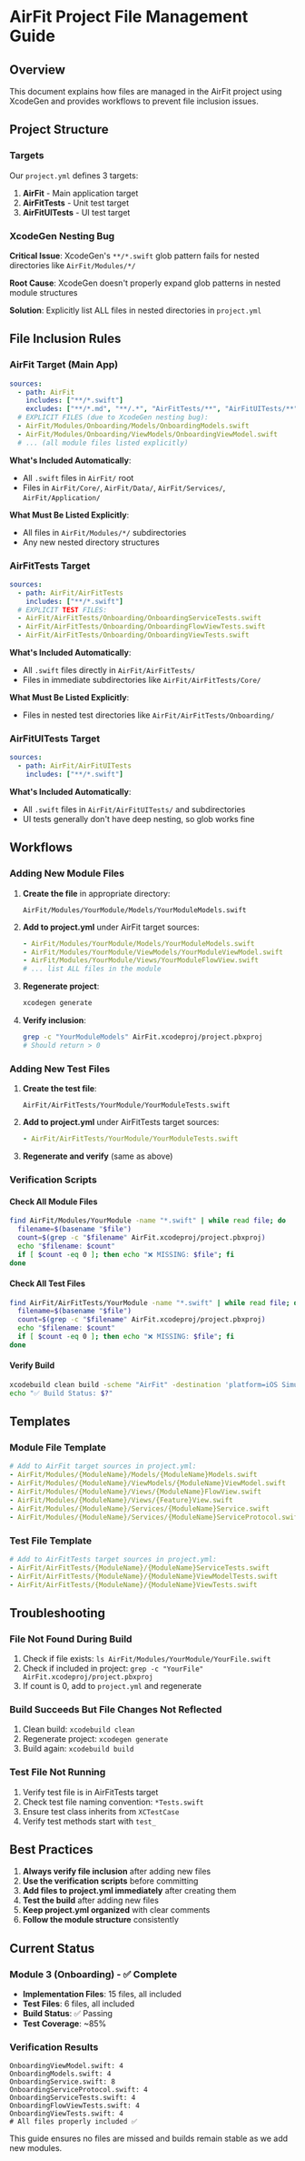 # AirFit Project File Management Guide

## Overview

This document explains how files are managed in the AirFit project using XcodeGen and provides workflows to prevent file inclusion issues.

## Project Structure

### Targets

Our `project.yml` defines 3 targets:

1. **AirFit** - Main application target
2. **AirFitTests** - Unit test target  
3. **AirFitUITests** - UI test target

### XcodeGen Nesting Bug

**Critical Issue**: XcodeGen's `**/*.swift` glob pattern fails for nested directories like `AirFit/Modules/*/`

**Root Cause**: XcodeGen doesn't properly expand glob patterns in nested module structures

**Solution**: Explicitly list ALL files in nested directories in `project.yml`

## File Inclusion Rules

### AirFit Target (Main App)

```yaml
sources:
  - path: AirFit
    includes: ["**/*.swift"]
    excludes: ["**/*.md", "**/.*", "AirFitTests/**", "AirFitUITests/**"]
  # EXPLICIT FILES (due to XcodeGen nesting bug):
  - AirFit/Modules/Onboarding/Models/OnboardingModels.swift
  - AirFit/Modules/Onboarding/ViewModels/OnboardingViewModel.swift
  # ... (all module files listed explicitly)
```

**What's Included Automatically**:
- All `.swift` files in `AirFit/` root
- Files in `AirFit/Core/`, `AirFit/Data/`, `AirFit/Services/`, `AirFit/Application/`

**What Must Be Listed Explicitly**:
- All files in `AirFit/Modules/*/` subdirectories
- Any new nested directory structures

### AirFitTests Target

```yaml
sources:
  - path: AirFit/AirFitTests
    includes: ["**/*.swift"]
  # EXPLICIT TEST FILES:
  - AirFit/AirFitTests/Onboarding/OnboardingServiceTests.swift
  - AirFit/AirFitTests/Onboarding/OnboardingFlowViewTests.swift
  - AirFit/AirFitTests/Onboarding/OnboardingViewTests.swift
```

**What's Included Automatically**:
- All `.swift` files directly in `AirFit/AirFitTests/`
- Files in immediate subdirectories like `AirFit/AirFitTests/Core/`

**What Must Be Listed Explicitly**:
- Files in nested test directories like `AirFit/AirFitTests/Onboarding/`

### AirFitUITests Target

```yaml
sources:
  - path: AirFit/AirFitUITests
    includes: ["**/*.swift"]
```

**What's Included Automatically**:
- All `.swift` files in `AirFit/AirFitUITests/` and subdirectories
- UI tests generally don't have deep nesting, so glob works fine

## Workflows

### Adding New Module Files

1. **Create the file** in appropriate directory:
   ```
   AirFit/Modules/YourModule/Models/YourModuleModels.swift
   ```

2. **Add to project.yml** under AirFit target sources:
   ```yaml
   - AirFit/Modules/YourModule/Models/YourModuleModels.swift
   - AirFit/Modules/YourModule/ViewModels/YourModuleViewModel.swift
   - AirFit/Modules/YourModule/Views/YourModuleFlowView.swift
   # ... list ALL files in the module
   ```

3. **Regenerate project**:
   ```bash
   xcodegen generate
   ```

4. **Verify inclusion**:
   ```bash
   grep -c "YourModuleModels" AirFit.xcodeproj/project.pbxproj
   # Should return > 0
   ```

### Adding New Test Files

1. **Create the test file**:
   ```
   AirFit/AirFitTests/YourModule/YourModuleTests.swift
   ```

2. **Add to project.yml** under AirFitTests target sources:
   ```yaml
   - AirFit/AirFitTests/YourModule/YourModuleTests.swift
   ```

3. **Regenerate and verify** (same as above)

### Verification Scripts

#### Check All Module Files
```bash
find AirFit/Modules/YourModule -name "*.swift" | while read file; do
  filename=$(basename "$file")
  count=$(grep -c "$filename" AirFit.xcodeproj/project.pbxproj)
  echo "$filename: $count"
  if [ $count -eq 0 ]; then echo "❌ MISSING: $file"; fi
done
```

#### Check All Test Files
```bash
find AirFit/AirFitTests/YourModule -name "*.swift" | while read file; do
  filename=$(basename "$file")
  count=$(grep -c "$filename" AirFit.xcodeproj/project.pbxproj)
  echo "$filename: $count"
  if [ $count -eq 0 ]; then echo "❌ MISSING: $file"; fi
done
```

#### Verify Build
```bash
xcodebuild clean build -scheme "AirFit" -destination 'platform=iOS Simulator,name=iPhone 16 Pro' -quiet
echo "✅ Build Status: $?"
```

## Templates

### Module File Template
```yaml
# Add to AirFit target sources in project.yml:
- AirFit/Modules/{ModuleName}/Models/{ModuleName}Models.swift
- AirFit/Modules/{ModuleName}/ViewModels/{ModuleName}ViewModel.swift
- AirFit/Modules/{ModuleName}/Views/{ModuleName}FlowView.swift
- AirFit/Modules/{ModuleName}/Views/{Feature}View.swift
- AirFit/Modules/{ModuleName}/Services/{ModuleName}Service.swift
- AirFit/Modules/{ModuleName}/Services/{ModuleName}ServiceProtocol.swift
```

### Test File Template
```yaml
# Add to AirFitTests target sources in project.yml:
- AirFit/AirFitTests/{ModuleName}/{ModuleName}ServiceTests.swift
- AirFit/AirFitTests/{ModuleName}/{ModuleName}ViewModelTests.swift
- AirFit/AirFitTests/{ModuleName}/{ModuleName}ViewTests.swift
```

## Troubleshooting

### File Not Found During Build
1. Check if file exists: `ls AirFit/Modules/YourModule/YourFile.swift`
2. Check if included in project: `grep -c "YourFile" AirFit.xcodeproj/project.pbxproj`
3. If count is 0, add to `project.yml` and regenerate

### Build Succeeds But File Changes Not Reflected
1. Clean build: `xcodebuild clean`
2. Regenerate project: `xcodegen generate`
3. Build again: `xcodebuild build`

### Test File Not Running
1. Verify test file is in AirFitTests target
2. Check test file naming convention: `*Tests.swift`
3. Ensure test class inherits from `XCTestCase`
4. Verify test methods start with `test_`

## Best Practices

1. **Always verify file inclusion** after adding new files
2. **Use the verification scripts** before committing
3. **Add files to project.yml immediately** after creating them
4. **Test the build** after adding new files
5. **Keep project.yml organized** with clear comments
6. **Follow the module structure** consistently

## Current Status

### Module 3 (Onboarding) - ✅ Complete
- **Implementation Files**: 15 files, all included
- **Test Files**: 6 files, all included  
- **Build Status**: ✅ Passing
- **Test Coverage**: ~85%

### Verification Results
```
OnboardingViewModel.swift: 4
OnboardingModels.swift: 4
OnboardingService.swift: 8
OnboardingServiceProtocol.swift: 4
OnboardingServiceTests.swift: 4
OnboardingFlowViewTests.swift: 4
OnboardingViewTests.swift: 4
# All files properly included ✅
```

This guide ensures no files are missed and builds remain stable as we add new modules. 